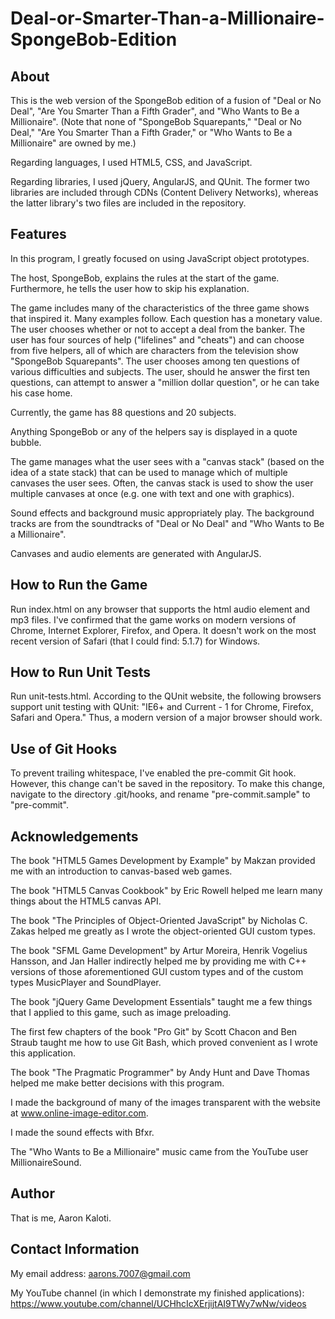 # Deal-or-Smarter-Than-a-Millionaire-SpongeBob-Edition

About
-----

This is the web version of the SpongeBob edition of a fusion of
"Deal or No Deal", "Are You Smarter Than a Fifth Grader", and
"Who Wants to Be a Millionaire". (Note that none of "SpongeBob Squarepants,"
"Deal or No Deal," "Are You Smarter Than a Fifth Grader," or "Who
Wants to Be a Millionaire" are owned by me.)

Regarding languages, I used HTML5, CSS, and JavaScript.

Regarding libraries, I used jQuery, AngularJS, and QUnit. The former
two libraries are included through CDNs (Content Delivery Networks),
whereas the latter library's two files are included in the repository.

Features
--------

In this program, I greatly focused on using JavaScript object
prototypes.

The host, SpongeBob, explains the rules at the start of the game.
Furthermore, he tells the user how to skip his explanation.

The game includes many of the characteristics of the three game
shows that inspired it. Many examples follow.
Each question has a monetary value.
The user chooses whether or not to accept a deal from the
banker.
The user has four sources of help ("lifelines" and "cheats")
and can choose from five
helpers, all of which are characters from the television show
"SpongeBob Squarepants".
The user chooses among ten questions of various
difficulties and subjects.
The user, should he answer the first ten questions, can attempt
to answer a "million dollar question", or he can take
his case home.

Currently, the game has 88 questions and 20 subjects.

Anything SpongeBob or any of the helpers say is displayed in a
quote bubble.

The game manages what the user sees with a "canvas stack" (based
on the idea of a state stack) that can be used to manage which
of multiple canvases the user sees. Often, the canvas stack is
used to show the user multiple canvases at once (e.g. one with
text and one with graphics).

Sound effects and background music appropriately play. The
background tracks are from the soundtracks of "Deal or No Deal"
and "Who Wants to Be a Millionaire".

Canvases and audio elements are generated with AngularJS.

How to Run the Game
-------------------

Run index.html on any browser that supports the html audio element and
mp3 files. I've confirmed that the game works on modern versions of
Chrome, Internet Explorer, Firefox, and Opera. It doesn't work on
the most recent version of Safari (that I could find: 5.1.7) for Windows.

How to Run Unit Tests
---------------------

Run unit-tests.html. According to the QUnit website, the following
browsers support unit testing with QUnit:
"IE6+ and Current - 1 for Chrome, Firefox, Safari and Opera."
Thus, a modern version of a major browser should work.

Use of Git Hooks
----------------

To prevent trailing whitespace, I've enabled the pre-commit Git hook.
However, this change can't be saved in the repository. To make this
change, navigate to the directory .git/hooks, and rename "pre-commit.sample"
to "pre-commit".

Acknowledgements
----------------

The book "HTML5 Games Development by Example" by Makzan provided me
with an introduction to canvas-based web games.

The book "HTML5 Canvas Cookbook" by Eric Rowell helped me learn
many things about the HTML5 canvas API.

The book "The Principles of Object-Oriented JavaScript" by Nicholas C.
Zakas helped me greatly as I wrote the object-oriented GUI custom
types.

The book "SFML Game Development" by Artur Moreira, Henrik Vogelius
Hansson, and Jan Haller indirectly helped me by providing me
with C++ versions of those aforementioned GUI custom types and of the
custom types MusicPlayer and SoundPlayer.

The book "jQuery Game Development Essentials" taught me a few things
that I applied to this game, such as image preloading.

The first few chapters of the book "Pro Git" by Scott Chacon and
Ben Straub taught me how to use Git Bash, which proved convenient
as I wrote this application.

The book "The Pragmatic Programmer" by Andy Hunt and Dave Thomas helped
me make better decisions with this program.

I made the background of many of the images transparent with the
website at www.online-image-editor.com.

I made the sound effects with Bfxr.

The "Who Wants to Be a Millionaire" music came from the YouTube
user MillionaireSound.

Author
------

That is me, Aaron Kaloti.

Contact Information
-------------------

My email address: aarons.7007@gmail.com

My YouTube channel (in which I demonstrate my finished applications):
https://www.youtube.com/channel/UCHhcIcXErjijtAI9TWy7wNw/videos